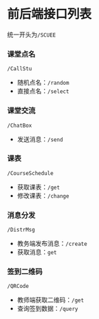 # 前后端接口列表

统一开头为`/SCUEE`



### 课堂点名

`/CallStu`

- 随机点名：`/random`
- 直接点名：`/select`



### 课堂交流

`/ChatBox`

- 发送消息：`/send`



### 课表

`/CourseSchedule`

- 获取课表：`/get`
- 修改课表：`/change`



### 消息分发

`/DistrMsg`

- 教务端发布消息：`/create`
- 获取消息：`get`



### 签到二维码

`/QRCode`

- 教师端获取二维码：`/get`
- 查询签到数据：`/query`

